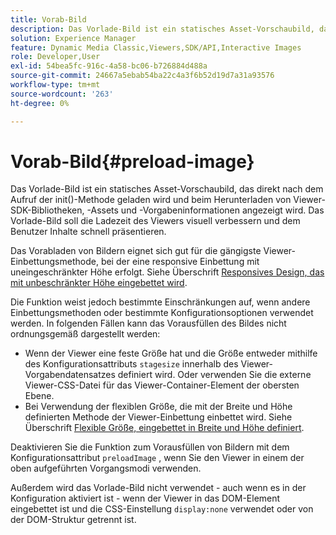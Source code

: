 ```yaml
---
title: Vorab-Bild
description: Das Vorlade-Bild ist ein statisches Asset-Vorschaubild, das direkt nach dem Aufruf der init()-Methode geladen wird und beim Herunterladen von Viewer-SDK-Bibliotheken, -Assets und -Vorgabeninformationen angezeigt wird. Das Vorlade-Bild soll die Ladezeit des Viewers visuell verbessern und dem Benutzer Inhalte schnell präsentieren.
solution: Experience Manager
feature: Dynamic Media Classic,Viewers,SDK/API,Interactive Images
role: Developer,User
exl-id: 54bea5fc-916c-4a58-bc06-b726884d488a
source-git-commit: 24667a5ebab54ba22c4a3f6b52d19d7a31a93576
workflow-type: tm+mt
source-wordcount: '263'
ht-degree: 0%

---
```


# Vorab-Bild{#preload-image}

Das Vorlade-Bild ist ein statisches Asset-Vorschaubild, das direkt nach dem Aufruf der init()-Methode geladen wird und beim Herunterladen von Viewer-SDK-Bibliotheken, -Assets und -Vorgabeninformationen angezeigt wird. Das Vorlade-Bild soll die Ladezeit des Viewers visuell verbessern und dem Benutzer Inhalte schnell präsentieren.

Das Vorabladen von Bildern eignet sich gut für die gängigste Viewer-Einbettungsmethode, bei der eine responsive Einbettung mit uneingeschränkter Höhe erfolgt. Siehe Überschrift [Responsives Design, das mit unbeschränkter Höhe eingebettet wird](../../c-html5-aem-asset-viewers/c-html5-aem-interactive-images/c-html5-aem-interactive-images.md#section-6bb5d3c502544ad18a58eafe12a13435).

Die Funktion weist jedoch bestimmte Einschränkungen auf, wenn andere Einbettungsmethoden oder bestimmte Konfigurationsoptionen verwendet werden. In folgenden Fällen kann das Vorausfüllen des Bildes nicht ordnungsgemäß dargestellt werden:

* Wenn der Viewer eine feste Größe hat und die Größe entweder mithilfe des Konfigurationsattributs `stagesize` innerhalb des Viewer-Vorgabendatensatzes definiert wird. Oder verwenden Sie die externe Viewer-CSS-Datei für das Viewer-Container-Element der obersten Ebene.
* Bei Verwendung der flexiblen Größe, die mit der Breite und Höhe definierten Methode der Viewer-Einbettung einbettet wird. Siehe Überschrift [Flexible Größe, eingebettet in Breite und Höhe definiert](../../c-html5-aem-asset-viewers/c-html5-aem-interactive-images/c-html5-aem-interactive-images.md#section-6bb5d3c502544ad18a58eafe12a13435).

Deaktivieren Sie die Funktion zum Vorausfüllen von Bildern mit dem Konfigurationsattribut `preloadImage` , wenn Sie den Viewer in einem der oben aufgeführten Vorgangsmodi verwenden.

Außerdem wird das Vorlade-Bild nicht verwendet - auch wenn es in der Konfiguration aktiviert ist - wenn der Viewer in das DOM-Element eingebettet ist und die CSS-Einstellung `display:none` verwendet oder von der DOM-Struktur getrennt ist.
